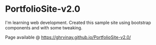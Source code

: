 # PortfolioSite-v2.0

 I'm learning web development.
 Created this sample site using bootstrap components and with some tweaking.

 Page available @ https://ghrvinay.github.io/PortfolioSite-v2.0/
